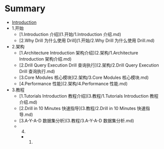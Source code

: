 # Summary

* [Introduction](README.md)
* 1.开始
   * [1.Introduction 介绍](1.开始/1.Introduction 介绍.md)
   * [2.Why Drill 为什么使用 Drill](1.开始/2.Why Drill 为什么使用 Drill.md)
* 2.架构
   * [1.Architecture Introduction 架构介绍](2.架构/1.Architecture Introduction 架构介绍.md)
   * [2.Drill Query Execution Drill 查询执行](2.架构/2.Drill Query Execution Drill 查询执行.md)
   * [3.Core Modules 核心模块](2.架构/3.Core Modules 核心模块.md)
   * [4.Performance 性能](2.架构/4.Performance 性能.md)
* 3.教程
   * [1.Tutorials Introduction 教程介绍](3.教程/1.Tutorials Introduction 教程介绍.md)
   * [2.Drill in 10 Minutes 快速指导](3.教程/2.Drill in 10 Minutes 快速指导.md)
   * [3.A-Y-A-D 数据集分析](3.教程/3.A-Y-A-D 数据集分析.md)
   * 4.
       * 1.

